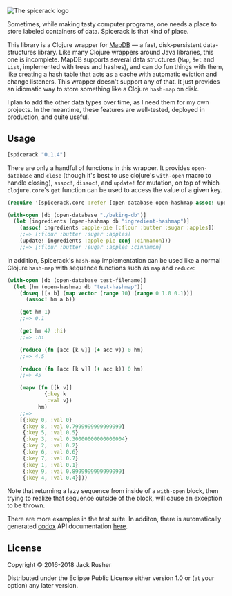 ![The spicerack logo](https://cloud.githubusercontent.com/assets/220188/20091210/d20e41e6-a591-11e6-9411-94852705097b.png)

Sometimes, while making tasty computer programs, one needs a place to
store labeled containers of data. Spicerack is that kind of place.

This library is a Clojure wrapper for [MapDB](http://www.mapdb.org) —
a fast, disk-persistent data-structures library. Like many Clojure
wrappers around Java libraries, this one is incomplete. MapDB supports
several data structures (`Map`, `Set` and `List`, implemented with
trees and hashes), and can do fun things with them, like creating a
hash table that acts as a cache with automatic eviction and change
listeners. This wrapper doesn't support any of that. It just provides
an idiomatic way to store something like a Clojure `hash-map` on disk.

I plan to add the other data types over time, as I need them for my
own projects. In the meantime, these features are well-tested,
deployed in production, and quite useful.

## Usage 

``` clojure
[spicerack "0.1.4"]
```

There are only a handful of functions in this wrapper. It provides
`open-database` and `close` (though it's best to use clojure's
`with-open` macro to handle closing), `assoc!`, `dissoc!`, and
`update!` for mutation, on top of which `clojure.core`'s `get`
function can be used to access the value of a given key.

``` clojure
(require '[spicerack.core :refer [open-database open-hashmap assoc! update!]])

(with-open [db (open-database "./baking-db")]
  (let [ingredients (open-hashmap db "ingredient-hashmap")]
    (assoc! ingredients :apple-pie [:flour :butter :sugar :apples])
    ;;=> [:flour :butter :sugar :apples]
    (update! ingredients :apple-pie conj :cinnamon)))
    ;;=> [:flour :butter :sugar :apples :cinnamon]
```

In addition, Spicerack's `hash-map` implementation can be used like a
normal Clojure `hash-map` with sequence functions such as `map` and
`reduce`:

``` clojure
(with-open [db (open-database test-filename)]
  (let [hm (open-hashmap db "test-hashmap")]
    (doseq [[a b] (map vector (range 10) (range 0 1.0 0.1))]
      (assoc! hm a b))

    (get hm 1)
    ;;=> 0.1

    (get hm 47 :hi)
    ;;=> :hi

    (reduce (fn [acc [k v]] (+ acc v)) 0 hm)
    ;;=> 4.5

    (reduce (fn [acc [k v]] (+ acc k)) 0 hm)
    ;;=> 45

    (mapv (fn [[k v]]
            {:key k
             :val v})
          hm)
    ;;=>
    [{:key 0, :val 0}
     {:key 8, :val 0.7999999999999999}
     {:key 5, :val 0.5}
     {:key 3, :val 0.30000000000000004}
     {:key 2, :val 0.2}
     {:key 6, :val 0.6}
     {:key 7, :val 0.7}
     {:key 1, :val 0.1}
     {:key 9, :val 0.8999999999999999}
     {:key 4, :val 0.4}]))
```

Note that returning a lazy sequence from inside of a `with-open`
block, then trying to realize that sequence outside of the block, will
cause an exception to be thrown.

There are more examples in the test suite. In additon, there is
automatically generated [codox](https://github.com/weavejester/codox)
API documentation [here](https://jackrusher.github.io/spicerack/).

## License 

Copyright © 2016-2018 Jack Rusher

Distributed under the Eclipse Public License either version 1.0 or (at
your option) any later version.
